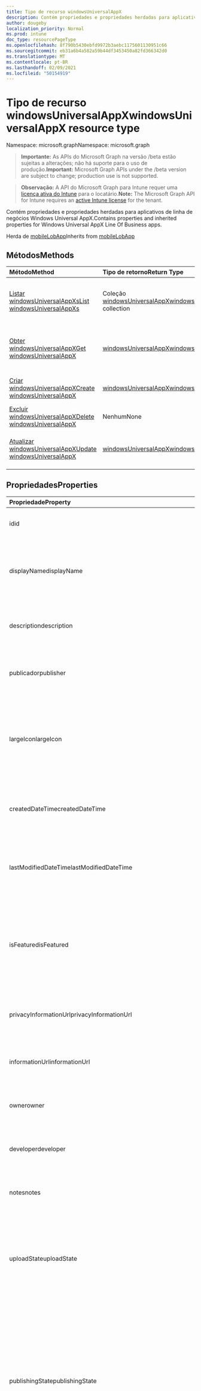 ```yaml
---
title: Tipo de recurso windowsUniversalAppX
description: Contém propriedades e propriedades herdadas para aplicativos de linha de negócios Windows Universal AppX.
author: dougeby
localization_priority: Normal
ms.prod: intune
doc_type: resourcePageType
ms.openlocfilehash: 8f790b5430ebfd9972b3aebc1175601130951c66
ms.sourcegitcommit: eb31a6b4a582a59b44df3453450a82fd366342d0
ms.translationtype: MT
ms.contentlocale: pt-BR
ms.lasthandoff: 02/09/2021
ms.locfileid: "50154919"
---
```

# <a name="windowsuniversalappx-resource-type"></a><span data-ttu-id="31d56-103">Tipo de recurso windowsUniversalAppX</span><span class="sxs-lookup"><span data-stu-id="31d56-103">windowsUniversalAppX resource type</span></span>

<span data-ttu-id="31d56-104">Namespace: microsoft.graph</span><span class="sxs-lookup"><span data-stu-id="31d56-104">Namespace: microsoft.graph</span></span>

> <span data-ttu-id="31d56-105">**Importante:** As APIs do Microsoft Graph na versão /beta estão sujeitas a alterações; não há suporte para o uso de produção.</span><span class="sxs-lookup"><span data-stu-id="31d56-105">**Important:** Microsoft Graph APIs under the /beta version are subject to change; production use is not supported.</span></span>

> <span data-ttu-id="31d56-106">**Observação:** A API do Microsoft Graph para Intune requer uma [licença ativa do Intune](https://go.microsoft.com/fwlink/?linkid=839381) para o locatário.</span><span class="sxs-lookup"><span data-stu-id="31d56-106">**Note:** The Microsoft Graph API for Intune requires an [active Intune license](https://go.microsoft.com/fwlink/?linkid=839381) for the tenant.</span></span>

<span data-ttu-id="31d56-107">Contém propriedades e propriedades herdadas para aplicativos de linha de negócios Windows Universal AppX.</span><span class="sxs-lookup"><span data-stu-id="31d56-107">Contains properties and inherited properties for Windows Universal AppX Line Of Business apps.</span></span>


<span data-ttu-id="31d56-108">Herda de [mobileLobApp](../resources/intune-apps-mobilelobapp.md)</span><span class="sxs-lookup"><span data-stu-id="31d56-108">Inherits from [mobileLobApp](../resources/intune-apps-mobilelobapp.md)</span></span>

## <a name="methods"></a><span data-ttu-id="31d56-109">Métodos</span><span class="sxs-lookup"><span data-stu-id="31d56-109">Methods</span></span>
|<span data-ttu-id="31d56-110">Método</span><span class="sxs-lookup"><span data-stu-id="31d56-110">Method</span></span>|<span data-ttu-id="31d56-111">Tipo de retorno</span><span class="sxs-lookup"><span data-stu-id="31d56-111">Return Type</span></span>|<span data-ttu-id="31d56-112">Descrição</span><span class="sxs-lookup"><span data-stu-id="31d56-112">Description</span></span>|
|:---|:---|:---|
|[<span data-ttu-id="31d56-113">Listar windowsUniversalAppXs</span><span class="sxs-lookup"><span data-stu-id="31d56-113">List windowsUniversalAppXs</span></span>](../api/intune-apps-windowsuniversalappx-list.md)|<span data-ttu-id="31d56-114">Coleção [windowsUniversalAppX](../resources/intune-apps-windowsuniversalappx.md)</span><span class="sxs-lookup"><span data-stu-id="31d56-114">[windowsUniversalAppX](../resources/intune-apps-windowsuniversalappx.md) collection</span></span>|<span data-ttu-id="31d56-115">Lista propriedades e relações dos objetos [windowsUniversalAppX](../resources/intune-apps-windowsuniversalappx.md).</span><span class="sxs-lookup"><span data-stu-id="31d56-115">List properties and relationships of the [windowsUniversalAppX](../resources/intune-apps-windowsuniversalappx.md) objects.</span></span>|
|[<span data-ttu-id="31d56-116">Obter windowsUniversalAppX</span><span class="sxs-lookup"><span data-stu-id="31d56-116">Get windowsUniversalAppX</span></span>](../api/intune-apps-windowsuniversalappx-get.md)|[<span data-ttu-id="31d56-117">windowsUniversalAppX</span><span class="sxs-lookup"><span data-stu-id="31d56-117">windowsUniversalAppX</span></span>](../resources/intune-apps-windowsuniversalappx.md)|<span data-ttu-id="31d56-118">Propriedades de leitura e relações do objeto [windowsUniversalAppX](../resources/intune-apps-windowsuniversalappx.md).</span><span class="sxs-lookup"><span data-stu-id="31d56-118">Read properties and relationships of the [windowsUniversalAppX](../resources/intune-apps-windowsuniversalappx.md) object.</span></span>|
|[<span data-ttu-id="31d56-119">Criar windowsUniversalAppX</span><span class="sxs-lookup"><span data-stu-id="31d56-119">Create windowsUniversalAppX</span></span>](../api/intune-apps-windowsuniversalappx-create.md)|[<span data-ttu-id="31d56-120">windowsUniversalAppX</span><span class="sxs-lookup"><span data-stu-id="31d56-120">windowsUniversalAppX</span></span>](../resources/intune-apps-windowsuniversalappx.md)|<span data-ttu-id="31d56-121">Cria um novo objeto [windowsUniversalAppX](../resources/intune-apps-windowsuniversalappx.md).</span><span class="sxs-lookup"><span data-stu-id="31d56-121">Create a new [windowsUniversalAppX](../resources/intune-apps-windowsuniversalappx.md) object.</span></span>|
|[<span data-ttu-id="31d56-122">Excluir windowsUniversalAppX</span><span class="sxs-lookup"><span data-stu-id="31d56-122">Delete windowsUniversalAppX</span></span>](../api/intune-apps-windowsuniversalappx-delete.md)|<span data-ttu-id="31d56-123">Nenhum</span><span class="sxs-lookup"><span data-stu-id="31d56-123">None</span></span>|<span data-ttu-id="31d56-124">Exclui um [windowsUniversalAppX](../resources/intune-apps-windowsuniversalappx.md).</span><span class="sxs-lookup"><span data-stu-id="31d56-124">Deletes a [windowsUniversalAppX](../resources/intune-apps-windowsuniversalappx.md).</span></span>|
|[<span data-ttu-id="31d56-125">Atualizar windowsUniversalAppX</span><span class="sxs-lookup"><span data-stu-id="31d56-125">Update windowsUniversalAppX</span></span>](../api/intune-apps-windowsuniversalappx-update.md)|[<span data-ttu-id="31d56-126">windowsUniversalAppX</span><span class="sxs-lookup"><span data-stu-id="31d56-126">windowsUniversalAppX</span></span>](../resources/intune-apps-windowsuniversalappx.md)|<span data-ttu-id="31d56-127">Atualiza as propriedades de um objeto [windowsUniversalAppX](../resources/intune-apps-windowsuniversalappx.md).</span><span class="sxs-lookup"><span data-stu-id="31d56-127">Update the properties of a [windowsUniversalAppX](../resources/intune-apps-windowsuniversalappx.md) object.</span></span>|

## <a name="properties"></a><span data-ttu-id="31d56-128">Propriedades</span><span class="sxs-lookup"><span data-stu-id="31d56-128">Properties</span></span>
|<span data-ttu-id="31d56-129">Propriedade</span><span class="sxs-lookup"><span data-stu-id="31d56-129">Property</span></span>|<span data-ttu-id="31d56-130">Tipo</span><span class="sxs-lookup"><span data-stu-id="31d56-130">Type</span></span>|<span data-ttu-id="31d56-131">Descrição</span><span class="sxs-lookup"><span data-stu-id="31d56-131">Description</span></span>|
|:---|:---|:---|
|<span data-ttu-id="31d56-132">id</span><span class="sxs-lookup"><span data-stu-id="31d56-132">id</span></span>|<span data-ttu-id="31d56-133">String</span><span class="sxs-lookup"><span data-stu-id="31d56-133">String</span></span>|<span data-ttu-id="31d56-134">Chave da entidade.</span><span class="sxs-lookup"><span data-stu-id="31d56-134">Key of the entity.</span></span> <span data-ttu-id="31d56-135">Herdado de [mobileApp](../resources/intune-shared-mobileapp.md)</span><span class="sxs-lookup"><span data-stu-id="31d56-135">Inherited from [mobileApp](../resources/intune-shared-mobileapp.md)</span></span>|
|<span data-ttu-id="31d56-136">displayName</span><span class="sxs-lookup"><span data-stu-id="31d56-136">displayName</span></span>|<span data-ttu-id="31d56-137">String</span><span class="sxs-lookup"><span data-stu-id="31d56-137">String</span></span>|<span data-ttu-id="31d56-138">O título do aplicativo importado ou definido pelo administrador.</span><span class="sxs-lookup"><span data-stu-id="31d56-138">The admin provided or imported title of the app.</span></span> <span data-ttu-id="31d56-139">Herdado de [mobileApp](../resources/intune-shared-mobileapp.md)</span><span class="sxs-lookup"><span data-stu-id="31d56-139">Inherited from [mobileApp](../resources/intune-shared-mobileapp.md)</span></span>|
|<span data-ttu-id="31d56-140">description</span><span class="sxs-lookup"><span data-stu-id="31d56-140">description</span></span>|<span data-ttu-id="31d56-141">String</span><span class="sxs-lookup"><span data-stu-id="31d56-141">String</span></span>|<span data-ttu-id="31d56-142">A descrição do aplicativo.</span><span class="sxs-lookup"><span data-stu-id="31d56-142">The description of the app.</span></span> <span data-ttu-id="31d56-143">Herdado de [mobileApp](../resources/intune-shared-mobileapp.md)</span><span class="sxs-lookup"><span data-stu-id="31d56-143">Inherited from [mobileApp](../resources/intune-shared-mobileapp.md)</span></span>|
|<span data-ttu-id="31d56-144">publicador</span><span class="sxs-lookup"><span data-stu-id="31d56-144">publisher</span></span>|<span data-ttu-id="31d56-145">String</span><span class="sxs-lookup"><span data-stu-id="31d56-145">String</span></span>|<span data-ttu-id="31d56-146">O publicador do aplicativo.</span><span class="sxs-lookup"><span data-stu-id="31d56-146">The publisher of the app.</span></span> <span data-ttu-id="31d56-147">Herdado de [mobileApp](../resources/intune-shared-mobileapp.md)</span><span class="sxs-lookup"><span data-stu-id="31d56-147">Inherited from [mobileApp](../resources/intune-shared-mobileapp.md)</span></span>|
|<span data-ttu-id="31d56-148">largeIcon</span><span class="sxs-lookup"><span data-stu-id="31d56-148">largeIcon</span></span>|[<span data-ttu-id="31d56-149">mimeContent</span><span class="sxs-lookup"><span data-stu-id="31d56-149">mimeContent</span></span>](../resources/intune-shared-mimecontent.md)|<span data-ttu-id="31d56-150">O ícone grande, a ser exibido nos detalhes do aplicativo e usado para o carregamento do ícone.</span><span class="sxs-lookup"><span data-stu-id="31d56-150">The large icon, to be displayed in the app details and used for upload of the icon.</span></span> <span data-ttu-id="31d56-151">Herdado de [mobileApp](../resources/intune-shared-mobileapp.md)</span><span class="sxs-lookup"><span data-stu-id="31d56-151">Inherited from [mobileApp](../resources/intune-shared-mobileapp.md)</span></span>|
|<span data-ttu-id="31d56-152">createdDateTime</span><span class="sxs-lookup"><span data-stu-id="31d56-152">createdDateTime</span></span>|<span data-ttu-id="31d56-153">DateTimeOffset</span><span class="sxs-lookup"><span data-stu-id="31d56-153">DateTimeOffset</span></span>|<span data-ttu-id="31d56-154">A data e a hora da criação do aplicativo.</span><span class="sxs-lookup"><span data-stu-id="31d56-154">The date and time the app was created.</span></span> <span data-ttu-id="31d56-155">Herdado de [mobileApp](../resources/intune-shared-mobileapp.md)</span><span class="sxs-lookup"><span data-stu-id="31d56-155">Inherited from [mobileApp](../resources/intune-shared-mobileapp.md)</span></span>|
|<span data-ttu-id="31d56-156">lastModifiedDateTime</span><span class="sxs-lookup"><span data-stu-id="31d56-156">lastModifiedDateTime</span></span>|<span data-ttu-id="31d56-157">DateTimeOffset</span><span class="sxs-lookup"><span data-stu-id="31d56-157">DateTimeOffset</span></span>|<span data-ttu-id="31d56-158">A data e a hora que o aplicativo foi modificado pela última vez.</span><span class="sxs-lookup"><span data-stu-id="31d56-158">The date and time the app was last modified.</span></span> <span data-ttu-id="31d56-159">Herdado de [mobileApp](../resources/intune-shared-mobileapp.md)</span><span class="sxs-lookup"><span data-stu-id="31d56-159">Inherited from [mobileApp](../resources/intune-shared-mobileapp.md)</span></span>|
|<span data-ttu-id="31d56-160">isFeatured</span><span class="sxs-lookup"><span data-stu-id="31d56-160">isFeatured</span></span>|<span data-ttu-id="31d56-161">Boolean</span><span class="sxs-lookup"><span data-stu-id="31d56-161">Boolean</span></span>|<span data-ttu-id="31d56-162">O valor que indica se o aplicativo está marcado como em destaque pelo administrador. Herdado de [mobileApp](../resources/intune-shared-mobileapp.md)</span><span class="sxs-lookup"><span data-stu-id="31d56-162">The value indicating whether the app is marked as featured by the admin. Inherited from [mobileApp](../resources/intune-shared-mobileapp.md)</span></span>|
|<span data-ttu-id="31d56-163">privacyInformationUrl</span><span class="sxs-lookup"><span data-stu-id="31d56-163">privacyInformationUrl</span></span>|<span data-ttu-id="31d56-164">String</span><span class="sxs-lookup"><span data-stu-id="31d56-164">String</span></span>|<span data-ttu-id="31d56-165">A URL da declaração de privacidade.</span><span class="sxs-lookup"><span data-stu-id="31d56-165">The privacy statement Url.</span></span> <span data-ttu-id="31d56-166">Herdado de [mobileApp](../resources/intune-shared-mobileapp.md)</span><span class="sxs-lookup"><span data-stu-id="31d56-166">Inherited from [mobileApp](../resources/intune-shared-mobileapp.md)</span></span>|
|<span data-ttu-id="31d56-167">informationUrl</span><span class="sxs-lookup"><span data-stu-id="31d56-167">informationUrl</span></span>|<span data-ttu-id="31d56-168">String</span><span class="sxs-lookup"><span data-stu-id="31d56-168">String</span></span>|<span data-ttu-id="31d56-169">A URL de informações adicionais.</span><span class="sxs-lookup"><span data-stu-id="31d56-169">The more information Url.</span></span> <span data-ttu-id="31d56-170">Herdado de [mobileApp](../resources/intune-shared-mobileapp.md)</span><span class="sxs-lookup"><span data-stu-id="31d56-170">Inherited from [mobileApp](../resources/intune-shared-mobileapp.md)</span></span>|
|<span data-ttu-id="31d56-171">owner</span><span class="sxs-lookup"><span data-stu-id="31d56-171">owner</span></span>|<span data-ttu-id="31d56-172">String</span><span class="sxs-lookup"><span data-stu-id="31d56-172">String</span></span>|<span data-ttu-id="31d56-173">O proprietário do conteúdo.</span><span class="sxs-lookup"><span data-stu-id="31d56-173">The owner of the app.</span></span> <span data-ttu-id="31d56-174">Herdado de [mobileApp](../resources/intune-shared-mobileapp.md)</span><span class="sxs-lookup"><span data-stu-id="31d56-174">Inherited from [mobileApp](../resources/intune-shared-mobileapp.md)</span></span>|
|<span data-ttu-id="31d56-175">developer</span><span class="sxs-lookup"><span data-stu-id="31d56-175">developer</span></span>|<span data-ttu-id="31d56-176">String</span><span class="sxs-lookup"><span data-stu-id="31d56-176">String</span></span>|<span data-ttu-id="31d56-177">O desenvolvedor do aplicativo.</span><span class="sxs-lookup"><span data-stu-id="31d56-177">The developer of the app.</span></span> <span data-ttu-id="31d56-178">Herdado de [mobileApp](../resources/intune-shared-mobileapp.md)</span><span class="sxs-lookup"><span data-stu-id="31d56-178">Inherited from [mobileApp](../resources/intune-shared-mobileapp.md)</span></span>|
|<span data-ttu-id="31d56-179">notes</span><span class="sxs-lookup"><span data-stu-id="31d56-179">notes</span></span>|<span data-ttu-id="31d56-180">String</span><span class="sxs-lookup"><span data-stu-id="31d56-180">String</span></span>|<span data-ttu-id="31d56-181">Anotações do aplicativo.</span><span class="sxs-lookup"><span data-stu-id="31d56-181">Notes for the app.</span></span> <span data-ttu-id="31d56-182">Herdado de [mobileApp](../resources/intune-shared-mobileapp.md)</span><span class="sxs-lookup"><span data-stu-id="31d56-182">Inherited from [mobileApp](../resources/intune-shared-mobileapp.md)</span></span>|
|<span data-ttu-id="31d56-183">uploadState</span><span class="sxs-lookup"><span data-stu-id="31d56-183">uploadState</span></span>|<span data-ttu-id="31d56-184">Int32</span><span class="sxs-lookup"><span data-stu-id="31d56-184">Int32</span></span>|<span data-ttu-id="31d56-185">O estado de carregamento.</span><span class="sxs-lookup"><span data-stu-id="31d56-185">The upload state.</span></span> <span data-ttu-id="31d56-186">Os valores possíveis são: 0 - `Not Ready` , 1 - `Ready` , 2 - `Processing` .</span><span class="sxs-lookup"><span data-stu-id="31d56-186">Possible values are: 0 - `Not Ready`, 1 - `Ready`, 2 - `Processing`.</span></span> <span data-ttu-id="31d56-187">Herdado de [mobileApp](../resources/intune-shared-mobileapp.md)</span><span class="sxs-lookup"><span data-stu-id="31d56-187">Inherited from [mobileApp](../resources/intune-shared-mobileapp.md)</span></span>|
|<span data-ttu-id="31d56-188">publishingState</span><span class="sxs-lookup"><span data-stu-id="31d56-188">publishingState</span></span>|[<span data-ttu-id="31d56-189">mobileAppPublishingState</span><span class="sxs-lookup"><span data-stu-id="31d56-189">mobileAppPublishingState</span></span>](../resources/intune-apps-mobileapppublishingstate.md)|<span data-ttu-id="31d56-190">O estado de publicação do aplicativo.</span><span class="sxs-lookup"><span data-stu-id="31d56-190">The publishing state for the app.</span></span> <span data-ttu-id="31d56-191">O aplicativo não pode ser assinado, a menos que ele seja publicado.</span><span class="sxs-lookup"><span data-stu-id="31d56-191">The app cannot be assigned unless the app is published.</span></span> <span data-ttu-id="31d56-192">Herdado de [mobileApp](../resources/intune-shared-mobileapp.md).</span><span class="sxs-lookup"><span data-stu-id="31d56-192">Inherited from [mobileApp](../resources/intune-shared-mobileapp.md).</span></span> <span data-ttu-id="31d56-193">Os valores possíveis são: `notPublished`, `processing`, `published`.</span><span class="sxs-lookup"><span data-stu-id="31d56-193">Possible values are: `notPublished`, `processing`, `published`.</span></span>|
|<span data-ttu-id="31d56-194">isAssigned</span><span class="sxs-lookup"><span data-stu-id="31d56-194">isAssigned</span></span>|<span data-ttu-id="31d56-195">Boolean</span><span class="sxs-lookup"><span data-stu-id="31d56-195">Boolean</span></span>|<span data-ttu-id="31d56-196">O valor que indica se o aplicativo está atribuído a pelo menos um grupo.</span><span class="sxs-lookup"><span data-stu-id="31d56-196">The value indicating whether the app is assigned to at least one group.</span></span> <span data-ttu-id="31d56-197">Herdado de [mobileApp](../resources/intune-shared-mobileapp.md)</span><span class="sxs-lookup"><span data-stu-id="31d56-197">Inherited from [mobileApp](../resources/intune-shared-mobileapp.md)</span></span>|
|<span data-ttu-id="31d56-198">roleScopeTagIds</span><span class="sxs-lookup"><span data-stu-id="31d56-198">roleScopeTagIds</span></span>|<span data-ttu-id="31d56-199">Coleção de cadeias de caracteres</span><span class="sxs-lookup"><span data-stu-id="31d56-199">String collection</span></span>|<span data-ttu-id="31d56-200">Lista de IDs de marca de escopo para este aplicativo móvel.</span><span class="sxs-lookup"><span data-stu-id="31d56-200">List of scope tag ids for this mobile app.</span></span> <span data-ttu-id="31d56-201">Herdado de [mobileApp](../resources/intune-shared-mobileapp.md)</span><span class="sxs-lookup"><span data-stu-id="31d56-201">Inherited from [mobileApp](../resources/intune-shared-mobileapp.md)</span></span>|
|<span data-ttu-id="31d56-202">dependentAppCount</span><span class="sxs-lookup"><span data-stu-id="31d56-202">dependentAppCount</span></span>|<span data-ttu-id="31d56-203">Int32</span><span class="sxs-lookup"><span data-stu-id="31d56-203">Int32</span></span>|<span data-ttu-id="31d56-204">O número total de dependências que o aplicativo filho tem.</span><span class="sxs-lookup"><span data-stu-id="31d56-204">The total number of dependencies the child app has.</span></span> <span data-ttu-id="31d56-205">Herdado de [mobileApp](../resources/intune-shared-mobileapp.md)</span><span class="sxs-lookup"><span data-stu-id="31d56-205">Inherited from [mobileApp](../resources/intune-shared-mobileapp.md)</span></span>|
|<span data-ttu-id="31d56-206">supersedingAppCount</span><span class="sxs-lookup"><span data-stu-id="31d56-206">supersedingAppCount</span></span>|<span data-ttu-id="31d56-207">Int32</span><span class="sxs-lookup"><span data-stu-id="31d56-207">Int32</span></span>|<span data-ttu-id="31d56-208">O número total de aplicativos que este aplicativo é direta ou indiretamente é supersedido.</span><span class="sxs-lookup"><span data-stu-id="31d56-208">The total number of apps this app directly or indirectly supersedes.</span></span> <span data-ttu-id="31d56-209">Herdado de [mobileApp](../resources/intune-shared-mobileapp.md)</span><span class="sxs-lookup"><span data-stu-id="31d56-209">Inherited from [mobileApp](../resources/intune-shared-mobileapp.md)</span></span>|
|<span data-ttu-id="31d56-210">supersededAppCount</span><span class="sxs-lookup"><span data-stu-id="31d56-210">supersededAppCount</span></span>|<span data-ttu-id="31d56-211">Int32</span><span class="sxs-lookup"><span data-stu-id="31d56-211">Int32</span></span>|<span data-ttu-id="31d56-212">O número total de aplicativos pelos quais esse aplicativo é direta ou indiretamente sobressu valorado.</span><span class="sxs-lookup"><span data-stu-id="31d56-212">The total number of apps this app is directly or indirectly superseded by.</span></span> <span data-ttu-id="31d56-213">Herdado de [mobileApp](../resources/intune-shared-mobileapp.md)</span><span class="sxs-lookup"><span data-stu-id="31d56-213">Inherited from [mobileApp](../resources/intune-shared-mobileapp.md)</span></span>|
|<span data-ttu-id="31d56-214">committedContentVersion</span><span class="sxs-lookup"><span data-stu-id="31d56-214">committedContentVersion</span></span>|<span data-ttu-id="31d56-215">String</span><span class="sxs-lookup"><span data-stu-id="31d56-215">String</span></span>|<span data-ttu-id="31d56-216">A versão do conteúdo interno confirmado.</span><span class="sxs-lookup"><span data-stu-id="31d56-216">The internal committed content version.</span></span> <span data-ttu-id="31d56-217">Herdado de [mobileLobApp](../resources/intune-apps-mobilelobapp.md)</span><span class="sxs-lookup"><span data-stu-id="31d56-217">Inherited from [mobileLobApp](../resources/intune-apps-mobilelobapp.md)</span></span>|
|<span data-ttu-id="31d56-218">fileName</span><span class="sxs-lookup"><span data-stu-id="31d56-218">fileName</span></span>|<span data-ttu-id="31d56-219">String</span><span class="sxs-lookup"><span data-stu-id="31d56-219">String</span></span>|<span data-ttu-id="31d56-220">O nome do arquivo do aplicativo Lob principal.</span><span class="sxs-lookup"><span data-stu-id="31d56-220">The name of the main Lob application file.</span></span> <span data-ttu-id="31d56-221">Herdado de [mobileLobApp](../resources/intune-apps-mobilelobapp.md)</span><span class="sxs-lookup"><span data-stu-id="31d56-221">Inherited from [mobileLobApp](../resources/intune-apps-mobilelobapp.md)</span></span>|
|<span data-ttu-id="31d56-222">size</span><span class="sxs-lookup"><span data-stu-id="31d56-222">size</span></span>|<span data-ttu-id="31d56-223">Int64</span><span class="sxs-lookup"><span data-stu-id="31d56-223">Int64</span></span>|<span data-ttu-id="31d56-224">O tamanho total, incluindo todos os arquivos carregados.</span><span class="sxs-lookup"><span data-stu-id="31d56-224">The total size, including all uploaded files.</span></span> <span data-ttu-id="31d56-225">Herdado de [mobileLobApp](../resources/intune-apps-mobilelobapp.md)</span><span class="sxs-lookup"><span data-stu-id="31d56-225">Inherited from [mobileLobApp](../resources/intune-apps-mobilelobapp.md)</span></span>|
|<span data-ttu-id="31d56-226">applicableArchitectures</span><span class="sxs-lookup"><span data-stu-id="31d56-226">applicableArchitectures</span></span>|[<span data-ttu-id="31d56-227">windowsArchitecture</span><span class="sxs-lookup"><span data-stu-id="31d56-227">windowsArchitecture</span></span>](../resources/intune-apps-windowsarchitecture.md)|<span data-ttu-id="31d56-228">As arquiteturas do Windows nas quais este aplicativo pode ser executado.</span><span class="sxs-lookup"><span data-stu-id="31d56-228">The Windows architecture(s) for which this app can run on.</span></span> <span data-ttu-id="31d56-229">Os possíveis valores são: `none`, `x86`, `x64`, `arm`, `neutral`, `arm64`.</span><span class="sxs-lookup"><span data-stu-id="31d56-229">Possible values are: `none`, `x86`, `x64`, `arm`, `neutral`, `arm64`.</span></span>|
|<span data-ttu-id="31d56-230">applicableDeviceTypes</span><span class="sxs-lookup"><span data-stu-id="31d56-230">applicableDeviceTypes</span></span>|[<span data-ttu-id="31d56-231">windowsDeviceType</span><span class="sxs-lookup"><span data-stu-id="31d56-231">windowsDeviceType</span></span>](../resources/intune-apps-windowsdevicetype.md)|<span data-ttu-id="31d56-232">Os tipos de dispositivos Windows nos quais este aplicativo pode ser executado.</span><span class="sxs-lookup"><span data-stu-id="31d56-232">The Windows device type(s) for which this app can run on.</span></span> <span data-ttu-id="31d56-233">Os valores possíveis são: `none`, `desktop`, `mobile`, `holographic`, `team`.</span><span class="sxs-lookup"><span data-stu-id="31d56-233">Possible values are: `none`, `desktop`, `mobile`, `holographic`, `team`.</span></span>|
|<span data-ttu-id="31d56-234">identityName</span><span class="sxs-lookup"><span data-stu-id="31d56-234">identityName</span></span>|<span data-ttu-id="31d56-235">String</span><span class="sxs-lookup"><span data-stu-id="31d56-235">String</span></span>|<span data-ttu-id="31d56-236">O Nome da Identidade.</span><span class="sxs-lookup"><span data-stu-id="31d56-236">The Identity Name.</span></span>|
|<span data-ttu-id="31d56-237">identityPublisherHash</span><span class="sxs-lookup"><span data-stu-id="31d56-237">identityPublisherHash</span></span>|<span data-ttu-id="31d56-238">String</span><span class="sxs-lookup"><span data-stu-id="31d56-238">String</span></span>|<span data-ttu-id="31d56-239">O Hash do Publicador de Identidade.</span><span class="sxs-lookup"><span data-stu-id="31d56-239">The Identity Publisher Hash.</span></span>|
|<span data-ttu-id="31d56-240">identityResourceIdentifier</span><span class="sxs-lookup"><span data-stu-id="31d56-240">identityResourceIdentifier</span></span>|<span data-ttu-id="31d56-241">String</span><span class="sxs-lookup"><span data-stu-id="31d56-241">String</span></span>|<span data-ttu-id="31d56-242">O Identificador de Recurso da Identidade.</span><span class="sxs-lookup"><span data-stu-id="31d56-242">The Identity Resource Identifier.</span></span>|
|<span data-ttu-id="31d56-243">isBundle</span><span class="sxs-lookup"><span data-stu-id="31d56-243">isBundle</span></span>|<span data-ttu-id="31d56-244">Boolean</span><span class="sxs-lookup"><span data-stu-id="31d56-244">Boolean</span></span>|<span data-ttu-id="31d56-245">Se o aplicativo é um pacote ou não.</span><span class="sxs-lookup"><span data-stu-id="31d56-245">Whether or not the app is a bundle.</span></span>|
|<span data-ttu-id="31d56-246">minimumSupportedOperatingSystem</span><span class="sxs-lookup"><span data-stu-id="31d56-246">minimumSupportedOperatingSystem</span></span>|[<span data-ttu-id="31d56-247">windowsMinimumOperatingSystem</span><span class="sxs-lookup"><span data-stu-id="31d56-247">windowsMinimumOperatingSystem</span></span>](../resources/intune-apps-windowsminimumoperatingsystem.md)|<span data-ttu-id="31d56-248">O valor do sistema de operacional mínimo aplicável.</span><span class="sxs-lookup"><span data-stu-id="31d56-248">The value for the minimum applicable operating system.</span></span>|
|<span data-ttu-id="31d56-249">identityVersion</span><span class="sxs-lookup"><span data-stu-id="31d56-249">identityVersion</span></span>|<span data-ttu-id="31d56-250">String</span><span class="sxs-lookup"><span data-stu-id="31d56-250">String</span></span>|<span data-ttu-id="31d56-251">A versão da identidade.</span><span class="sxs-lookup"><span data-stu-id="31d56-251">The identity version.</span></span>|

## <a name="relationships"></a><span data-ttu-id="31d56-252">Relações</span><span class="sxs-lookup"><span data-stu-id="31d56-252">Relationships</span></span>
|<span data-ttu-id="31d56-253">Relação</span><span class="sxs-lookup"><span data-stu-id="31d56-253">Relationship</span></span>|<span data-ttu-id="31d56-254">Tipo</span><span class="sxs-lookup"><span data-stu-id="31d56-254">Type</span></span>|<span data-ttu-id="31d56-255">Descrição</span><span class="sxs-lookup"><span data-stu-id="31d56-255">Description</span></span>|
|:---|:---|:---|
|<span data-ttu-id="31d56-256">categories</span><span class="sxs-lookup"><span data-stu-id="31d56-256">categories</span></span>|<span data-ttu-id="31d56-257">Coleção [mobileAppCategory](../resources/intune-apps-mobileappcategory.md)</span><span class="sxs-lookup"><span data-stu-id="31d56-257">[mobileAppCategory](../resources/intune-apps-mobileappcategory.md) collection</span></span>|<span data-ttu-id="31d56-258">A lista de categorias para este aplicativo.</span><span class="sxs-lookup"><span data-stu-id="31d56-258">The list of categories for this app.</span></span> <span data-ttu-id="31d56-259">Herdado de [mobileApp](../resources/intune-shared-mobileapp.md)</span><span class="sxs-lookup"><span data-stu-id="31d56-259">Inherited from [mobileApp](../resources/intune-shared-mobileapp.md)</span></span>|
|<span data-ttu-id="31d56-260">assignments</span><span class="sxs-lookup"><span data-stu-id="31d56-260">assignments</span></span>|<span data-ttu-id="31d56-261">Coleção [mobileAppAssignment](../resources/intune-apps-mobileappassignment.md)</span><span class="sxs-lookup"><span data-stu-id="31d56-261">[mobileAppAssignment](../resources/intune-apps-mobileappassignment.md) collection</span></span>|<span data-ttu-id="31d56-262">A lista de atribuições de grupo para esse aplicativo móvel.</span><span class="sxs-lookup"><span data-stu-id="31d56-262">The list of group assignments for this mobile app.</span></span> <span data-ttu-id="31d56-263">Herdado de [mobileApp](../resources/intune-shared-mobileapp.md)</span><span class="sxs-lookup"><span data-stu-id="31d56-263">Inherited from [mobileApp](../resources/intune-shared-mobileapp.md)</span></span>|
|<span data-ttu-id="31d56-264">installSummary</span><span class="sxs-lookup"><span data-stu-id="31d56-264">installSummary</span></span>|[<span data-ttu-id="31d56-265">mobileAppInstallSummary</span><span class="sxs-lookup"><span data-stu-id="31d56-265">mobileAppInstallSummary</span></span>](../resources/intune-apps-mobileappinstallsummary.md)|<span data-ttu-id="31d56-266">Resumo de instalação do aplicativo móvel.</span><span class="sxs-lookup"><span data-stu-id="31d56-266">Mobile App Install Summary.</span></span> <span data-ttu-id="31d56-267">Herdado de [mobileApp](../resources/intune-shared-mobileapp.md)</span><span class="sxs-lookup"><span data-stu-id="31d56-267">Inherited from [mobileApp](../resources/intune-shared-mobileapp.md)</span></span>|
|<span data-ttu-id="31d56-268">deviceStatuses</span><span class="sxs-lookup"><span data-stu-id="31d56-268">deviceStatuses</span></span>|<span data-ttu-id="31d56-269">[Coleção mobileAppInstallStatus](../resources/intune-apps-mobileappinstallstatus.md)</span><span class="sxs-lookup"><span data-stu-id="31d56-269">[mobileAppInstallStatus](../resources/intune-apps-mobileappinstallstatus.md) collection</span></span>|<span data-ttu-id="31d56-270">A lista de estados de instalação para este aplicativo móvel.</span><span class="sxs-lookup"><span data-stu-id="31d56-270">The list of installation states for this mobile app.</span></span> <span data-ttu-id="31d56-271">Herdado de [mobileApp](../resources/intune-shared-mobileapp.md)</span><span class="sxs-lookup"><span data-stu-id="31d56-271">Inherited from [mobileApp](../resources/intune-shared-mobileapp.md)</span></span>|
|<span data-ttu-id="31d56-272">userStatuses</span><span class="sxs-lookup"><span data-stu-id="31d56-272">userStatuses</span></span>|<span data-ttu-id="31d56-273">[Coleção userAppInstallStatus](../resources/intune-apps-userappinstallstatus.md)</span><span class="sxs-lookup"><span data-stu-id="31d56-273">[userAppInstallStatus](../resources/intune-apps-userappinstallstatus.md) collection</span></span>|<span data-ttu-id="31d56-274">A lista de estados de instalação para este aplicativo móvel.</span><span class="sxs-lookup"><span data-stu-id="31d56-274">The list of installation states for this mobile app.</span></span> <span data-ttu-id="31d56-275">Herdado de [mobileApp](../resources/intune-shared-mobileapp.md)</span><span class="sxs-lookup"><span data-stu-id="31d56-275">Inherited from [mobileApp](../resources/intune-shared-mobileapp.md)</span></span>|
|<span data-ttu-id="31d56-276">relationships</span><span class="sxs-lookup"><span data-stu-id="31d56-276">relationships</span></span>|<span data-ttu-id="31d56-277">[coleção mobileAppRelationship](../resources/intune-apps-mobileapprelationship.md)</span><span class="sxs-lookup"><span data-stu-id="31d56-277">[mobileAppRelationship](../resources/intune-apps-mobileapprelationship.md) collection</span></span>|<span data-ttu-id="31d56-278">O conjunto de relações diretas para este aplicativo.</span><span class="sxs-lookup"><span data-stu-id="31d56-278">The set of direct relationships for this app.</span></span> <span data-ttu-id="31d56-279">Herdado de [mobileApp](../resources/intune-shared-mobileapp.md)</span><span class="sxs-lookup"><span data-stu-id="31d56-279">Inherited from [mobileApp](../resources/intune-shared-mobileapp.md)</span></span>|
|<span data-ttu-id="31d56-280">contentVersions</span><span class="sxs-lookup"><span data-stu-id="31d56-280">contentVersions</span></span>|<span data-ttu-id="31d56-281">Coleção [mobileAppContent](../resources/intune-apps-mobileappcontent.md)</span><span class="sxs-lookup"><span data-stu-id="31d56-281">[mobileAppContent](../resources/intune-apps-mobileappcontent.md) collection</span></span>|<span data-ttu-id="31d56-282">A lista das versões de conteúdo deste aplicativo.</span><span class="sxs-lookup"><span data-stu-id="31d56-282">The list of content versions for this app.</span></span> <span data-ttu-id="31d56-283">Herdado de [mobileLobApp](../resources/intune-apps-mobilelobapp.md)</span><span class="sxs-lookup"><span data-stu-id="31d56-283">Inherited from [mobileLobApp](../resources/intune-apps-mobilelobapp.md)</span></span>|
|<span data-ttu-id="31d56-284">committedContainedApps</span><span class="sxs-lookup"><span data-stu-id="31d56-284">committedContainedApps</span></span>|<span data-ttu-id="31d56-285">[coleção mobileContainedApp](../resources/intune-apps-mobilecontainedapp.md)</span><span class="sxs-lookup"><span data-stu-id="31d56-285">[mobileContainedApp](../resources/intune-apps-mobilecontainedapp.md) collection</span></span>|<span data-ttu-id="31d56-286">A coleção de aplicativos contidos no mobileAppContent comprometido de um aplicativo windowsUniversalAppX.</span><span class="sxs-lookup"><span data-stu-id="31d56-286">The collection of contained apps in the committed mobileAppContent of a windowsUniversalAppX app.</span></span>|

## <a name="json-representation"></a><span data-ttu-id="31d56-287">Representação JSON</span><span class="sxs-lookup"><span data-stu-id="31d56-287">JSON Representation</span></span>
<span data-ttu-id="31d56-288">Veja a seguir uma representação JSON do recurso.</span><span class="sxs-lookup"><span data-stu-id="31d56-288">Here is a JSON representation of the resource.</span></span>
<!-- {
  "blockType": "resource",
  "keyProperty": "id",
  "@odata.type": "microsoft.graph.windowsUniversalAppX"
}
-->
``` json
{
  "@odata.type": "#microsoft.graph.windowsUniversalAppX",
  "id": "String (identifier)",
  "displayName": "String",
  "description": "String",
  "publisher": "String",
  "largeIcon": {
    "@odata.type": "microsoft.graph.mimeContent",
    "type": "String",
    "value": "binary"
  },
  "createdDateTime": "String (timestamp)",
  "lastModifiedDateTime": "String (timestamp)",
  "isFeatured": true,
  "privacyInformationUrl": "String",
  "informationUrl": "String",
  "owner": "String",
  "developer": "String",
  "notes": "String",
  "uploadState": 1024,
  "publishingState": "String",
  "isAssigned": true,
  "roleScopeTagIds": [
    "String"
  ],
  "dependentAppCount": 1024,
  "supersedingAppCount": 1024,
  "supersededAppCount": 1024,
  "committedContentVersion": "String",
  "fileName": "String",
  "size": 1024,
  "applicableArchitectures": "String",
  "applicableDeviceTypes": "String",
  "identityName": "String",
  "identityPublisherHash": "String",
  "identityResourceIdentifier": "String",
  "isBundle": true,
  "minimumSupportedOperatingSystem": {
    "@odata.type": "microsoft.graph.windowsMinimumOperatingSystem",
    "v8_0": true,
    "v8_1": true,
    "v10_0": true,
    "v10_1607": true,
    "v10_1703": true,
    "v10_1709": true,
    "v10_1803": true,
    "v10_1809": true,
    "v10_1903": true,
    "v10_1909": true,
    "v10_2004": true
  },
  "identityVersion": "String"
}
```




